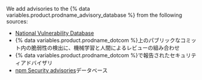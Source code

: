 We add advisories to the {% data variables.product.prodname_advisory_database %} from the following sources:
- [National Vulnerability Database](https://nvd.nist.gov/)
- {% data variables.product.prodname_dotcom %}上のパブリックなコミット内の脆弱性の検出に、機械学習と人間によるレビューの組み合わせ
- {% data variables.product.prodname_dotcom %}で報告されたセキュリティアドバイザリ
- [npm Security advisories](https://www.npmjs.com/advisories)データベース
